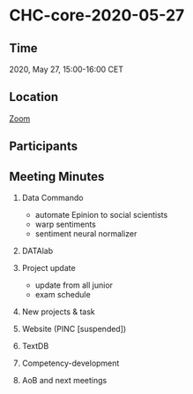 # CHC-core-2020-05-27 #

## Time ##
2020, May 27, 15:00-16:00 CET

## Location ##
[Zoom](https://us02web.zoom.us/j/88517560528?pwd=UTVHenZ2eUZzQXJVbk83SFE0S1dUUT09)

## Participants ##


## Meeting Minutes ##

1. Data Commando
    - automate Epinion to social scientists
    - warp sentiments
    - sentiment neural normalizer

2. DATAlab

3. Project update
    - update from all junior
    - exam schedule

4. New projects & task 

5. Website (PINC \[suspended\])

6. TextDB

7. Competency-development

8. AoB and next meetings
